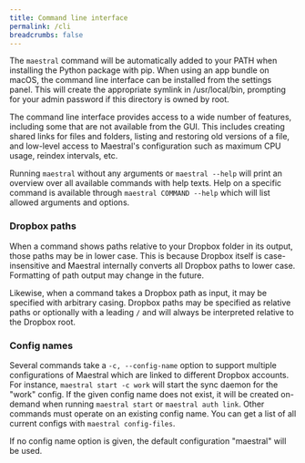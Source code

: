 ```yaml
---
title: Command line interface
permalink: /cli
breadcrumbs: false
---
```


The `maestral` command will be automatically added to your PATH when installing the
Python package with pip. When using an app bundle on macOS, the command line interface
can be installed from the settings panel. This will create the appropriate symlink in
/usr/local/bin, prompting for your admin password if this directory is owned by root.

The command line interface provides access to a wide number of features, including some
that are not available from the GUI. This includes creating shared links for files and
folders, listing and restoring old versions of a file, and low-level access to Maestral's
configuration such as maximum CPU usage, reindex intervals, etc.

Running `maestral` without any arguments or `maestral --help` will print an overview over
all available commands with help texts. Help on a specific command is available through
`maestral COMMAND --help` which will list allowed arguments and options.

### Dropbox paths

When a command shows paths relative to your Dropbox folder in its output, those paths
may be in lower case. This is because Dropbox itself is case-insensitive and Maestral
internally converts all Dropbox paths to lower case. Formatting of path output may
change in the future.

Likewise, when a command takes a Dropbox path as input, it may be specified with arbitrary
casing. Dropbox paths may be specified as relative paths or optionally with a leading `/`
and will always be interpreted relative to the Dropbox root.

### Config names

Several commands take a `-c, --config-name` option to support multiple configurations of
Maestral which are linked to different Dropbox accounts. For instance,
`maestral start -c work` will start the sync daemon for the "work" config. If the given
config name does not exist, it will be created on-demand when running `maestral start` or
`maestral auth link`. Other commands must operate on an existing config name. You can
get a list of all current configs with `maestral config-files`.

If no config name option is given, the default configuration "maestral" will be used.
